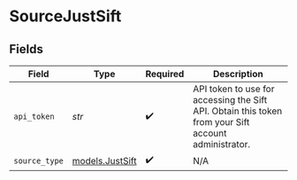 # SourceJustSift


## Fields

| Field                                                                                                | Type                                                                                                 | Required                                                                                             | Description                                                                                          |
| ---------------------------------------------------------------------------------------------------- | ---------------------------------------------------------------------------------------------------- | ---------------------------------------------------------------------------------------------------- | ---------------------------------------------------------------------------------------------------- |
| `api_token`                                                                                          | *str*                                                                                                | :heavy_check_mark:                                                                                   | API token to use for accessing the Sift API. Obtain this token from your Sift account administrator. |
| `source_type`                                                                                        | [models.JustSift](../models/justsift.md)                                                             | :heavy_check_mark:                                                                                   | N/A                                                                                                  |